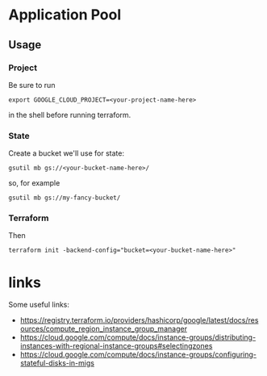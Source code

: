 # Application Pool


## Usage

### Project

Be sure to run

    export GOOGLE_CLOUD_PROJECT=<your-project-name-here>

in the shell before running terraform.

### State

Create a bucket we'll use for state:

    gsutil mb gs://<your-bucket-name-here>/

so, for example

    gsutil mb gs://my-fancy-bucket/


### Terraform

Then

    terraform init -backend-config="bucket=<your-bucket-name-here>"


# links

Some useful links:

- https://registry.terraform.io/providers/hashicorp/google/latest/docs/resources/compute_region_instance_group_manager
- https://cloud.google.com/compute/docs/instance-groups/distributing-instances-with-regional-instance-groups#selectingzones
- https://cloud.google.com/compute/docs/instance-groups/configuring-stateful-disks-in-migs


